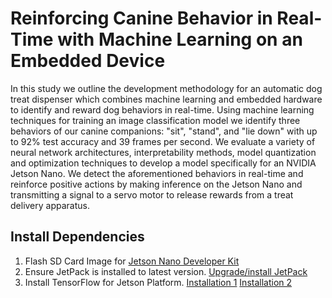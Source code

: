 # Reinforcing Canine Behavior in Real-Time with Machine Learning on an Embedded Device

In this study we outline the development methodology for an automatic dog treat dispenser which combines machine learning and embedded hardware to identify and reward dog behaviors in real-time. Using machine learning techniques for training an image classification model we identify three behaviors of our canine companions: "sit", "stand", and "lie down" with up to 92% test accuracy and 39 frames per second. We evaluate a variety of neural network architectures, interpretability methods, model quantization and optimization techniques to develop a model specifically for an NVIDIA Jetson Nano. We detect the aforementioned behaviors in real-time and reinforce positive actions by making inference on the Jetson Nano and transmitting a signal to a servo motor to release rewards from a treat delivery apparatus.

## Install Dependencies
1. Flash SD Card Image for [Jetson Nano Developer Kit](https://developer.nvidia.com/embedded/jetpack)
2. Ensure JetPack is installed to latest version. [Upgrade/install JetPack](https://docs.nvidia.com/jetson/jetpack/install-jetpack/index.html)
3. Install TensorFlow for Jetson Platform. [Installation 1](https://docs.nvidia.com/deeplearning/frameworks/install-tf-jetson-platform/index.html) [Installation 2](https://forums.developer.nvidia.com/t/official-tensorflow-for-jetson-nano/71770)
